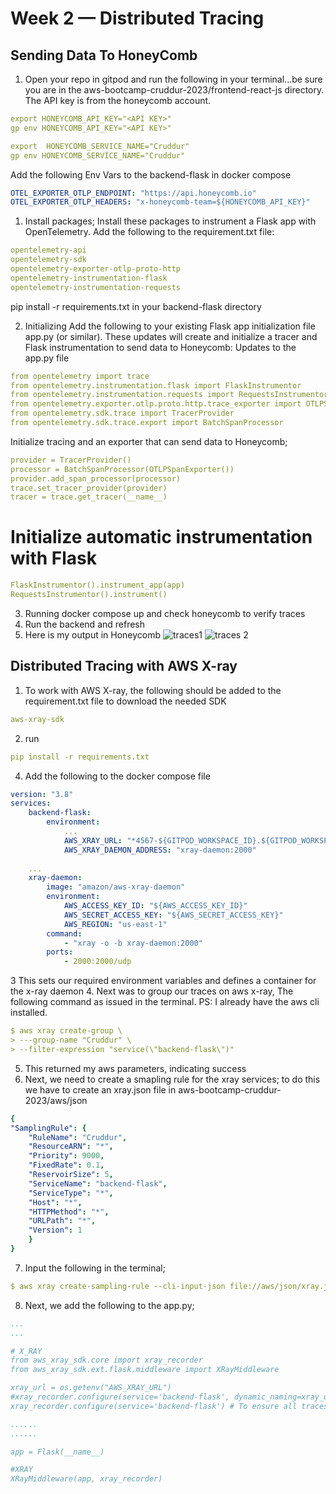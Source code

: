# Week 2 — Distributed Tracing

## Sending Data To HoneyComb
1. Open your repo in gitpod and run the following in your terminal...be sure you are in the aws-bootcamp-cruddur-2023/frontend-react-js directory. The API key is from the honeycomb account.
```yaml
export HONEYCOMB_API_KEY="<API KEY>"
gp env HONEYCOMB_API_KEY="<API KEY>"

export  HONEYCOMB_SERVICE_NAME="Cruddur"
gp env HONEYCOMB_SERVICE_NAME="Cruddur"
```

Add the following Env Vars to the backend-flask in docker compose
```yaml
OTEL_EXPORTER_OTLP_ENDPOINT: "https://api.honeycomb.io"
OTEL_EXPORTER_OTLP_HEADERS: "x-honeycomb-team=${HONEYCOMB_API_KEY}"
```

1. Install packages; Install these packages to instrument a Flask app with OpenTelemetry. Add the following to the requirement.txt file:
```yaml
opentelemetry-api 
opentelemetry-sdk 
opentelemetry-exporter-otlp-proto-http 
opentelemetry-instrumentation-flask 
opentelemetry-instrumentation-requests
``` 

pip install -r requirements.txt in your backend-flask directory

2. Initializing
Add the following to your existing Flask app initialization file app.py (or similar). These updates will create and initialize a tracer and Flask instrumentation to send data to Honeycomb:
Updates to the app.py file
```yaml
from opentelemetry import trace
from opentelemetry.instrumentation.flask import FlaskInstrumentor
from opentelemetry.instrumentation.requests import RequestsInstrumentor
from opentelemetry.exporter.otlp.proto.http.trace_exporter import OTLPSpanExporter
from opentelemetry.sdk.trace import TracerProvider
from opentelemetry.sdk.trace.export import BatchSpanProcessor
```
Initialize tracing and an exporter that can send data to Honeycomb;
```yaml
provider = TracerProvider()
processor = BatchSpanProcessor(OTLPSpanExporter())
provider.add_span_processor(processor)
trace.set_tracer_provider(provider)
tracer = trace.get_tracer(__name__)
```

# Initialize automatic instrumentation with Flask
```yaml
FlaskInstrumentor().instrument_app(app)
RequestsInstrumentor().instrument()
```

3. Running docker compose up and check honeycomb to verify traces
4. Run the backend and refresh
5. Here is my output in Honeycomb
![traces1](https://user-images.githubusercontent.com/68542385/223675765-07fdbc3a-0f35-42a5-a26f-c87e9baf1db5.PNG)
![traces 2](https://user-images.githubusercontent.com/68542385/223675792-f69b1e99-2a33-48f9-9371-2ebec6cae364.PNG)


## Distributed Tracing with AWS X-ray
1. To work with AWS X-ray, the following should be added to the requirement.txt file to download the needed SDK
```yaml
aws-xray-sdk
``` 
2. run 
```yaml
pip install -r requirements.txt
```
4. Add the following to the docker compose file
```yaml 
version: "3.8"
services:
    backend-flask:
        environment:
            ...
            AWS_XRAY_URL: "*4567-${GITPOD_WORKSPACE_ID}.${GITPOD_WORKSPACE_CLUSTER_HOST}*"
            AWS_XRAY_DAEMON_ADDRESS: "xray-daemon:2000"
          
    ...
    xray-daemon:
        image: "amazon/aws-xray-daemon"
        environment:
            AWS_ACCESS_KEY_ID: "${AWS_ACCESS_KEY_ID}"
            AWS_SECRET_ACCESS_KEY: "${AWS_SECRET_ACCESS_KEY}"
            AWS_REGION: "us-east-1"
        command:
            - "xray -o -b xray-daemon:2000"
        ports:
            - 2000:2000/udp
```           
3 This sets our required environment variables and defines a container for the x-ray daemon
4. Next was to group our traces on aws x-ray, The following command as issued in the terminal. PS: I already have the aws cli installed.
```yaml 
$ aws xray create-group \
> ---group-name "Cruddur" \
> --filter-expression "service(\"backend-flask\")"
```
5. This returned my aws parameters, indicating success
6. Next, we need to create a smapling rule for the xray services; to do this we have to create an xray.json file in aws-bootcamp-cruddur-2023/aws/json
```yaml
{
"SamplingRule": {
    "RuleName": "Cruddur",
    "ResourceARN": "*",
    "Priority": 9000,
    "FixedRate": 0.1,
    "ReservoirSize": 5,
    "ServiceName": "backend-flask",
    "ServiceType": "*",
    "Host": "*",
    "HTTPMethod": "*",
    "URLPath": "*",
    "Version": 1
    }
}
```
7. Input the following in the terminal;
```yaml
$ aws xray create-sampling-rule --cli-input-json file://aws/json/xray.json
```
8. Next, we add the following to the app.py;
```yaml
...
...

# X_RAY
from aws_xray_sdk.core import xray_recorder
from aws_xray_sdk.ext.flask.middleware import XRayMiddleware

xray_url = os.getenv("AWS_XRAY_URL")
#xray_recorder.configure(service='backend-flask', dynamic_naming=xray_url)
xray_recorder.configure(service='backend-flask') # To ensure all traces can be grouped under the Cruudr group created

......
......

app = Flask(__name__)

#XRAY
XRayMiddleware(app, xray_recorder)
``` 



